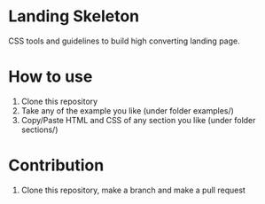 Landing Skeleton
===============

CSS tools and guidelines to build high converting landing page.


How to use
===============

1. Clone this repository
2. Take any of the example you like (under folder examples/)
3. Copy/Paste HTML and CSS of any section you like (under folder sections/)

Contribution
===============

1. Clone this repository, make a branch and make a pull request
